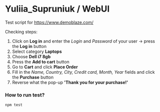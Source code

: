 # Yuliia_Supruniuk / WebUI

Test script for https://www.demoblaze.com/

Checking steps:
1. Click on **Log in** and enter the _Login_ and _Password_ of your user -> press the **Log in** button
2. Select category **Laptops**
3. Choose **Dell i7 8gb**
4. Press the **Add to cart** button
5. Go to **Cart** and click **Place Order**
6. Fill in the _Name, Country, City, Credit card, Month, Year_ fields and click the **Purchase** button
7. Reverse what the pop-up **'Thank you for your purchase!'**

### How to run test?
`npm test`